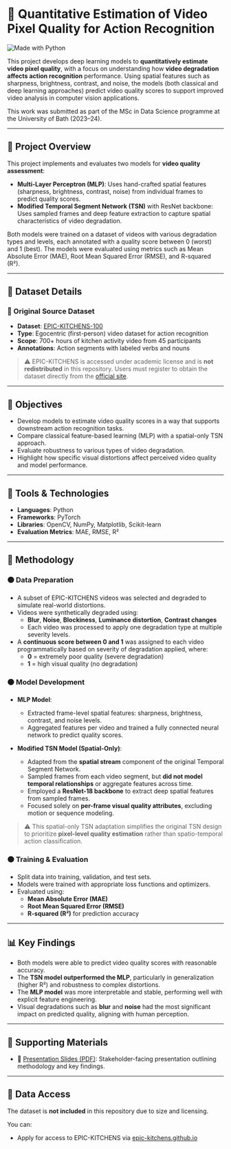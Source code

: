 # 🎥 Quantitative Estimation of Video Pixel Quality for Action Recognition

![Made with Python](https://img.shields.io/badge/Made%20with-Python-blue?logo=python)

This project develops deep learning models to **quantitatively estimate video pixel quality**, with a focus on understanding how **video degradation affects action recognition** performance. Using spatial features such as sharpness, brightness, contrast, and noise, the models (both classical and deep learning approaches) predict video quality scores to support improved video analysis in computer vision applications.

This work was submitted as part of the MSc in Data Science programme at the University of Bath (2023–24).

---

## 📌 Project Overview

This project implements and evaluates two models for **video quality assessment**:

- **Multi-Layer Perceptron (MLP)**: Uses hand-crafted spatial features (sharpness, brightness, contrast, noise) from individual frames to predict quality scores.
- **Modified Temporal Segment Network (TSN)** with ResNet backbone: Uses sampled frames and deep feature extraction to capture spatial characteristics of video degradation.

Both models were trained on a dataset of videos with various degradation types and levels, each annotated with a quality score between 0 (worst) and 1 (best). The models were evaluated using metrics such as Mean Absolute Error (MAE), Root Mean Squared Error (RMSE), and R-squared (R²).

---

## 📁 Dataset Details

### 🔸 Original Source Dataset

- **Dataset**: [EPIC-KITCHENS-100](https://epic-kitchens.github.io)
- **Type**: Egocentric (first-person) video dataset for action recognition
- **Scope**: 700+ hours of kitchen activity video from 45 participants
- **Annotations**: Action segments with labeled verbs and nouns

> ⚠️ EPIC-KITCHENS is accessed under academic license and is **not redistributed** in this repository. Users must register to obtain the dataset directly from the [official site](https://epic-kitchens.github.io).

---

## 🎯 Objectives

- Develop models to estimate video quality scores in a way that supports downstream action recognition tasks.
- Compare classical feature-based learning (MLP) with a spatial-only TSN approach.
- Evaluate robustness to various types of video degradation.
- Highlight how specific visual distortions affect perceived video quality and model performance.

---

## 🧰 Tools & Technologies

- **Languages**: Python
- **Frameworks**: PyTorch
- **Libraries**: OpenCV, NumPy, Matplotlib, Scikit-learn
- **Evaluation Metrics**: MAE, RMSE, R²

---

## 🧪 Methodology

### 🟠 Data Preparation

- A subset of EPIC-KITCHENS videos was selected and degraded to simulate real-world distortions.
- Videos were synthetically degraded using:
  - **Blur**, **Noise**, **Blockiness**, **Luminance distortion**, **Contrast changes**
  - Each video was processed to apply one degradation type at multiple severity levels.
- A **continuous score between 0 and 1** was assigned to each video programmatically based on severity of degradation applied, where:
  - **0** = extremely poor quality (severe degradation)
  - **1** = high visual quality (no degradation)

### 🟠 Model Development

- **MLP Model**:
  - Extracted frame-level spatial features: sharpness, brightness, contrast, and noise levels.
  - Aggregated features per video and trained a fully connected neural network to predict quality scores.

- **Modified TSN Model (Spatial-Only)**:
  - Adapted from the **spatial stream** component of the original Temporal Segment Network.
  - Sampled frames from each video segment, but **did not model temporal relationships** or aggregate features across time.
  - Employed a **ResNet-18 backbone** to extract deep spatial features from sampled frames.
  - Focused solely on **per-frame visual quality attributes**, excluding motion or sequence modeling.

> ⚠️ This spatial-only TSN adaptation simplifies the original TSN design to prioritize **pixel-level quality estimation** rather than spatio-temporal action classification.

### 🟠 Training & Evaluation

- Split data into training, validation, and test sets.
- Models were trained with appropriate loss functions and optimizers.
- Evaluated using:
  - **Mean Absolute Error (MAE)**
  - **Root Mean Squared Error (RMSE)**
  - **R-squared (R²)** for prediction accuracy

---

## 📊 Key Findings

- Both models were able to predict video quality scores with reasonable accuracy.
- The **TSN model outperformed the MLP**, particularly in generalization (higher R²) and robustness to complex distortions.
- The **MLP model** was more interpretable and stable, performing well with explicit feature engineering.
- Visual degradations such as **blur** and **noise** had the most significant impact on predicted quality, aligning with human perception.

---

## 📎 Supporting Materials

- 🎤 [Presentation Slides (PDF)](docs/Presentation.pdf): Stakeholder-facing presentation outlining methodology and key findings.

---

## 🔗 Data Access

The dataset is **not included** in this repository due to size and licensing.

You can:
- Apply for access to EPIC-KITCHENS via [epic-kitchens.github.io](https://epic-kitchens.github.io)

